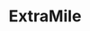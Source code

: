 ---
title: "ExtraMile"
url: /beaverton/extramile-southwest-murray-scholls-drive/
shop: Lebensmittel
---
